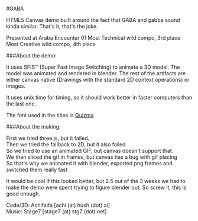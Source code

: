 #GABA

HTML5 Canvas demo built around the fact that GABA and gabba sound kinda similar. That's it, that's the joke.

Presented at Araba Encounter 01
Most Technical wild compo, 3rd place
Most Creative wild compo, 4th place

###About the demo:

It uses SFIS™ (Super Fast Image Switching) to animate a 3D model. The model was animated and rendered in blender. The rest of the artifacts are either canvas native (Drawings with the standard 2D context operations) or images. 

It uses unix time for timing, so it should work better in faster computers than the last one. 

The font used in the titles is [Quizma](http://www.1001freefonts.com/quizma.font)

###About the making:

First we tried three.js, but it failed.  
Then we tried the fallback to 2D, but it also failed.  
So we tried to use an animated GIF, but canvas doesn't support that.  
We then sliced the gif in frames, but canvas has a bug with gif placing  
So that's why we animated it with blender, exported png frames and switched them really fast  

It would be cool if this looked better, but 2.5 out of the 3 weeks we had to make the demo were spent trying to figure blender out. So screw it, this is good enough.  

Code/3D: Achifaifa [achi (at) hush (dot) ai]  
Music: Stage7 [stage7 (at) stg7 (dot) net]  



